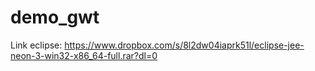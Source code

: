 # demo_gwt
Link eclipse: https://www.dropbox.com/s/8l2dw04iaprk51l/eclipse-jee-neon-3-win32-x86_64-full.rar?dl=0
